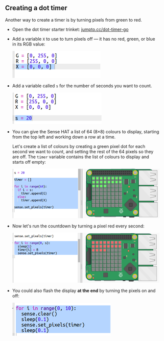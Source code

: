 ## Creating a dot timer

Another way to create a timer is by turning pixels from green to red.

+ Open the dot timer starter trinket: <a href="http://jumpto.cc/dot-timer-go" target="_blank">jumpto.cc/dot-timer-go</a>

+ Add a variable `X` to use to turn pixels off — it has no red, green, or blue in its RGB value:
    
    ![截屏](images/timer-off.png)

+ Add a variable called `s` for the number of seconds you want to count.
    
    ![截屏](images/timer-seconds.png)

+ You can give the Sense HAT a list of 64 (8×8) colours to display, starting from the top left and working down a row at a time.
    
    Let's create a list of colours by creating a green pixel dot for each second we want to count, and setting the rest of the 64 pixels so they are off. The `timer` variable contains the list of colours to display and starts off empty:
    
    ![截屏](images/timer-setup.png)

+ Now let's run the countdown by turning a pixel red every second:
    
    ![截图](images/timer-turn-red.png)

+ You could also flash the display **at the end** by turning the pixels on and off:
    
    ![截屏](images/timer-flash.png)